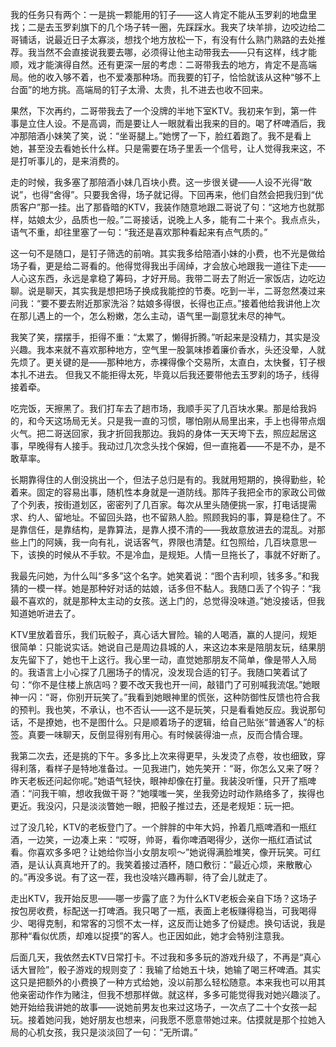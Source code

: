 我的任务只有两个：一是挑一颗能用的钉子——这人肯定不能从玉罗刹的地盘里找；二是去玉罗刹旗下的几个场子转一圈，先踩踩水。我夹了块羊排，边咬边给二哥铺话，说最近日子太寡淡，想找个地方放松一下，有没有什么熟门熟路的去处推荐。我当然不会直接说我要去哪，必须得让他主动带我去——只有这样，线才能顺，戏才能演得自然。还有更深一层的考虑：二哥带我去的地方，肯定不是高端局。他的收入够不着，也不爱凑那种场。而我要的钉子，恰恰就该从这种“够不上台面”的地方挑。高端局的钉子太滑、太贵，扎不进去也收不回来。

果然，下次再约，二哥带我去了一个没牌的半地下室KTV。我初来乍到，第一件事是立住人设。不是高调，而是要让人一眼就看出我来的目的。喝了杯啤酒后，我冲那陪酒小妹笑了笑，说：“坐哥腿上。”她愣了一下，脸红着跑了。我不是看上她，甚至没去看她长什么样。只是需要在场子里丢一个信号，让人觉得我来这，不是打听事儿的，是来消费的。

走的时候，我多塞了那陪酒小妹几百块小费。这一步很关键——人设不光得“敢说”，也得“舍得”。只要我舍得，场子就记得。下回再来，他们自然会把我归到“优质客户”那一挂。出了那昏暗的KTV，我装作随意地跟二哥说了句：“这地方也就那样，姑娘太少，品质也一般。”二哥接话，说晚上人多，能有二十来个。我点点头，语气不重，却往里塞了一句：“我还是喜欢那种看起来有点气质的。”

这一句不是随口，是钉子筛选的前哨。其实我多给陪酒小妹的小费，也不光是做给场子看，更是给二哥看的。他得觉得我出手阔绰，才会放心地跟我一道往下走——人心这东西，永远是拿稳了筹码，才好开局。我带二哥去了附近一家饭店，边吃边聊。说是聊天，其实我是想把场子换成我能控的节奏。吃到一半，二哥忽然凑过来问我：“要不要去附近那家洗浴？姑娘多得很，长得也正点。”接着他给我讲他上次在那儿遇上的一个，怎么粉嫩，怎么主动，语气里一副意犹未尽的神气。

我笑了笑，摆摆手，拒得不重：“太累了，懒得折腾。”听起来是没精力，其实是没兴趣。我本来就不喜欢那种地方，空气里一股氯味掺着廉价香水，头还没晕，人就先烦了。更关键的是——那种地方，赤裸得像个交易所，太直白，太快餐，钉子根本扎不进去。
但我又不能拒得太死，毕竟以后我还要带他去玉罗刹的场子，线得接着牵。

吃完饭，天擦黑了。我们打车去了趟市场，我顺手买了几百块水果。那是给我妈的，和今天这场局无关。只是我一直的习惯，哪怕刚从局里出来，手上也得带点烟火气。把二哥送回家，我才折回我那边。我妈的身体一天天垮下去，照应起居这事，早晚得有人接手。我动过几次念头找个保姆，但一直拖着——不是不办，是不敢草率。

长期靠得住的人倒没挑出一个，但法子总归是有的。我就用短期的，换得勤些，轮着来。固定的容易出事，随机性本身就是一道防线。那阵子我把全市的家政公司做了个列表，按街道划区，密密列了几百家。每次从里头随便挑一家，打电话提需求、约人、留地址。不留回头路，也不留熟人脸。照顾我妈的事，算是稳住了。不是靠信任，是靠结构，是靠算法，是靠人摸不清的——我故意放进去的混乱。对那些上门的阿姨，我一向有礼，说话客气，界限也清楚。红包照给，几百块意思一下，该换的时候从不手软。不是冷血，是规矩。人情一旦拖长了，事就不好断了。

我最先问她，为什么叫“多多”这个名字。她笑着说：“图个吉利呗，钱多多。”和我猜的一模一样。她是那种好对话的姑娘，话多但不黏人。我随口丢了个钩子：“我最不喜欢的，就是那种太主动的女孩。送上门的，总觉得没味道。”她没接话，但我知道她听进去了。

KTV里放着音乐，我们玩骰子，真心话大冒险。输的人喝酒，赢的人提问，规矩很简单：只能说实话。她说自己是周边县城的人，来这边本来是陪朋友玩，结果朋友先留下了，她也干上这行。我心里一动，直觉她那朋友不简单，像是带人入局的。我语言上小心探了几圈场子的情况，没发现合适的钉子。我随口笑着试了句：“你不是住楼上旅店吗？要不改天我也开一间，敲错门了可别喊我流氓。”她眼神一闪：“哥，你别开玩笑了。”我看到她眼神里的慌张，这种防御性反馈也符合我的预判。我也笑，不承认，也不否认——这不是玩笑，只是看看她反应。我说那句话，不是撩她，也不是图什么。只是顺着场子的逻辑，给自己贴张“普通客人”的标签。真要一味聊天，反倒显得别有用心。有时候装得油一点，反而合情合理。

我第二次去，还是挑的下午。多多比上次来得更早，头发烫了点卷，妆也细致，穿得利落，看样子是特地准备过。一见我进门，她先笑开：“哥，你怎么又来了呀？昨天老板还问起你呢。”她语气轻快，眼神却像在打量。我装没听懂，只开了瓶啤酒：“问我干嘛，想收我做干哥？”她噗嗤一笑，坐我旁边时动作熟络多了，挨得也更近。我没闪，只是淡淡瞥她一眼，把骰子推过去，还是老规矩：玩一把。

过了没几轮，KTV的老板登门了。一个胖胖的中年大妈，拎着几瓶啤酒和一瓶红酒，一边笑，一边凑上来：“哎呀，帅哥，看你啤酒喝得少，送你一瓶红酒试试看。你喜欢多多吧？让她给你当小女朋友呗～”她说得满脸堆笑，像开玩笑。可红酒，是认认真真地开了的。我笑着接过酒杯，随口敷衍：“最近心烦，来散散心的。”再没多说。有了这一茬，我也没啥兴趣再聊，待了会儿就走了。

走出KTV，我开始反思——哪一步露了底？为什么KTV老板会亲自下场？这场子按包房收费，标配送一打啤酒。我只喝了一瓶，表面上老板赚得稳当，可我喝得少、喝得克制，和常客的习惯不太一样，这反而让她多了份疑虑。换句话说，我是那种“看似优质，却难以捉摸”的客人。也正因如此，她才会特别注意我。

后面几天，我依然去KTV日常打卡。不过我和多多玩的游戏升级了，不再是“真心话大冒险”，骰子游戏的规则变了：我输了给她五十块，她输了喝三杯啤酒。其实这只是把额外的小费换了一种方式给她，没以前那么轻松随意。本来我也可以用其他亲密动作作为赌注，但我不想那样做。就这样，多多可能觉得我对她兴趣淡了。她开始给我讲她的故事——说她前男友也来过这场子，一次点了二十个女孩一起玩。接着她问我，她好朋友也想来，问我愿不愿意带她过来。估摸就是那个拉她入局的心机女孩，我只是淡淡回了一句：“无所谓。”
